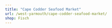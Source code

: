 ```yaml
---
title: "Cape Codder Seafood Market"
url: /west-yarmouth/cape-codder-seafood-market/
shop: Fisch
---
```

